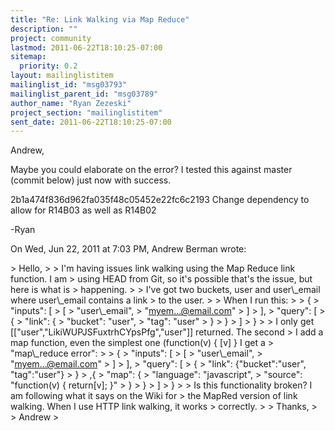 ```yaml
---
title: "Re: Link Walking via Map Reduce"
description: ""
project: community
lastmod: 2011-06-22T18:10:25-07:00
sitemap:
  priority: 0.2
layout: mailinglistitem
mailinglist_id: "msg03793"
mailinglist_parent_id: "msg03789"
author_name: "Ryan Zezeski"
project_section: "mailinglistitem"
sent_date: 2011-06-22T18:10:25-07:00
---
```



Andrew,

Maybe you could elaborate on the error? I tested this against master
(commit below) just now with success.

2b1a474f836d962fa035f48c05452e22fc6c2193 Change dependency to allow for
R14B03 as well as R14B02

-Ryan

On Wed, Jun 22, 2011 at 7:03 PM, Andrew Berman  wrote:

&gt; Hello,
&gt;
&gt; I'm having issues link walking using the Map Reduce link function. I am
&gt; using HEAD from Git, so it's possible that's the issue, but here is what is
&gt; happening.
&gt;
&gt; I've got two buckets, user and user\\_email where user\\_email contains a link
&gt; to the user.
&gt;
&gt; When I run this:
&gt;
&gt; {
&gt; "inputs": [
&gt; [
&gt; "user\\_email",
&gt; "myem...@email.com"
&gt; ]
&gt; ],
&gt; "query": [
&gt; {
&gt; "link": {
&gt; "bucket": "user",
&gt; "tag": "user"
&gt; }
&gt; }
&gt; ]
&gt; }
&gt;
&gt; I only get [["user","LikiWUPJSFuxtrhCYpsPfg","user"]] returned. The second
&gt; I add a map function, even the simplest one (function(v) { [v] } I get a
&gt; "map\\_reduce error":
&gt;
&gt; {
&gt; "inputs": [
&gt; [
&gt; "user\\_email",
&gt; "myem...@email.com"
&gt; ]
&gt; ],
&gt; "query": [
&gt; {
&gt; "link": {"bucket":"user", "tag":"user"}
&gt; }
&gt; ,{
&gt; "map": {
&gt; "language": "javascript",
&gt; "source": "function(v) { return[v]; }"
&gt; }
&gt; }
&gt; ]
&gt; }
&gt;
&gt; Is this functionality broken? I am following what it says on the Wiki for
&gt; the MapRed version of link walking. When I use HTTP link walking, it works
&gt; correctly.
&gt;
&gt; Thanks,
&gt;
&gt; Andrew
&gt;

